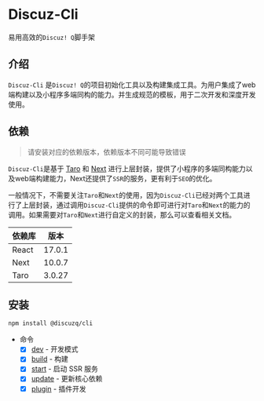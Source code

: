 # Discuz-Cli
易用高效的`Discuz! Q`脚手架

## 介绍
`Discuz-Cli` 是`Discuz! Q`的项目初始化工具以及构建集成工具。为用户集成了web端构建以及小程序多端同构的能力。并生成规范的模板，用于二次开发和深度开发使用。

## 依赖

> 请安装对应的依赖版本，依赖版本不同可能导致错误

`Discuz-Cli`是基于 [Taro](https://taro-docs.jd.com/taro/docs/README) 和 [Next](https://nextjs.org/) 进行上层封装，提供了小程序的多端同构能力以及web端构建能力，Next还提供了`SSR`的服务，更有利于`SEO`的优化。

一般情况下，不需要关注`Taro`和`Next`的使用，因为`Discuz-Cli`已经对两个工具进行了上层封装，通过调用`Discuz-Cli`提供的命令即可进行对`Taro`和`Next`的能力的调用。如果需要对`Taro`和`Next`进行自定义的封装，那么可以查看相关文档。

| 依赖库 | 版本 | 
|  ----  | ----  |
| React | 17.0.1 | 
| Next | 10.0.7 | 
| Taro | 3.0.27 | 

## 安装

```bash
npm install @discuzq/cli
```

<!--<ComponentTOC>-->
- 命令
  - [x] [dev](./cli/dev.md) - 开发模式
  - [x] [build](./cli/build.md) - 构建
  - [x] [start](./cli/start.md) - 启动 SSR 服务
  - [x] [update](./cli/update.md) - 更新核心依赖
  - [x] [plugin](./cli/plugin.md) - 插件开发
<!--</ComponentTOC>-->
